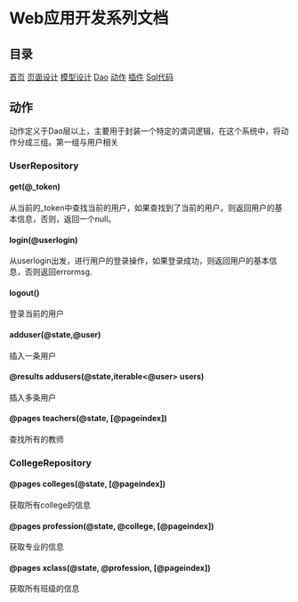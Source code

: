 # Web应用开发系列文档

## 目录

[首页](../README.md)
[页面设计](./pages.md)
[模型设计](./models.md)
[Dao](./dao.md)
[动作](./action.md)
[插件](./addin.md)
[Sql代码](./sqls.md)

## 动作

动作定义于Dao层以上，主要用于封装一个特定的谓词逻辑，在这个系统中，将动作分成三组。第一组与用户相关

### UserRepository

#### get(@_token)

从当前的_token中查找当前的用户，如果查找到了当前的用户，则返回用户的基本信息，否则，返回一个null。

#### login(@userlogin)

从userlogin出发，进行用户的登录操作，如果登录成功，则返回用户的基本信息，否则返回errormsg.

#### logout()

登录当前的用户

#### adduser(@state,@user)

插入一条用户

#### @results addusers(@state,iterable<@user> users)

插入多条用户

#### @pages teachers(@state, [@pageindex])

查找所有的教师


### CollegeRepository

#### @pages colleges(@state, [@pageindex])

获取所有college的信息

#### @pages profession(@state, @college, [@pageindex])

获取专业的信息

#### @pages xclass(@state, @profession, [@pageindex])

获取所有班级的信息








